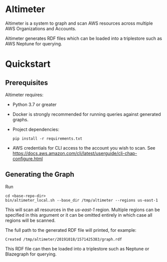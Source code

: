 # Altimeter

Altimeter is a system to graph and scan AWS resources across multiple
AWS Organizations and Accounts.

Altimeter generates RDF files which can be loaded into a triplestore
such as AWS Neptune for querying.

# Quickstart

## Prerequisites

Altimeter requires:

  - Python 3.7 or greater
  - Docker is strongly recommended for running queries against generated
    graphs.
  - Project dependencies:

        pip install -r requirements.txt

  - AWS credentials for CLI access to the account you wish to scan. See
    <https://docs.aws.amazon.com/cli/latest/userguide/cli-chap-configure.html>

## Generating the Graph

Run

    cd <base-repo-dir>
    bin/altimeter_local.sh --base_dir /tmp/altimeter --regions us-east-1

This will scan all resources in the *us-east-1* region. Multiple regions
can be specified in this argument or it can be omitted entirely in which
case all regions will be scanned.

The full path to the generated RDF file will printed, for example:

    Created /tmp/altimeter/20191018/1571425383/graph.rdf

This RDF file can then be loaded into a triplestore such as Neptune or
Blazegraph for querying.
